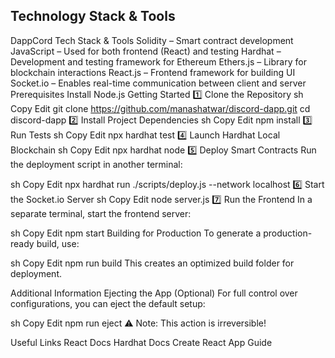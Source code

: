 

## Technology Stack & Tools

DappCord
Tech Stack & Tools
Solidity – Smart contract development
JavaScript – Used for both frontend (React) and testing
Hardhat – Development and testing framework for Ethereum
Ethers.js – Library for blockchain interactions
React.js – Frontend framework for building UI
Socket.io – Enables real-time communication between client and server
Prerequisites
Install Node.js
Getting Started
1️⃣ Clone the Repository
sh
Copy
Edit
git clone https://github.com/manashatwar/discord-dapp.git
cd discord-dapp
2️⃣ Install Project Dependencies
sh
Copy
Edit
npm install
3️⃣ Run Tests
sh
Copy
Edit
npx hardhat test
4️⃣ Launch Hardhat Local Blockchain
sh
Copy
Edit
npx hardhat node
5️⃣ Deploy Smart Contracts
Run the deployment script in another terminal:

sh
Copy
Edit
npx hardhat run ./scripts/deploy.js --network localhost
6️⃣ Start the Socket.io Server
sh
Copy
Edit
node server.js
7️⃣ Run the Frontend
In a separate terminal, start the frontend server:

sh
Copy
Edit
npm start
Building for Production
To generate a production-ready build, use:

sh
Copy
Edit
npm run build
This creates an optimized build folder for deployment.

Additional Information
Ejecting the App (Optional)
For full control over configurations, you can eject the default setup:

sh
Copy
Edit
npm run eject
⚠️ Note: This action is irreversible!

Useful Links
React Docs
Hardhat Docs
Create React App Guide


